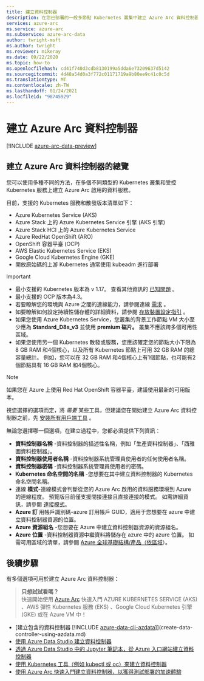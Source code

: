 ```yaml
---
title: 建立資料控制器
description: 在您已部署的一般多節點 Kubernetes 叢集中建立 Azure Arc 資料控制器。
services: azure-arc
ms.service: azure-arc
ms.subservice: azure-arc-data
author: twright-msft
ms.author: twright
ms.reviewer: mikeray
ms.date: 09/22/2020
ms.topic: how-to
ms.openlocfilehash: cd41f740d3cdb8130199a5dda6e73209637d5142
ms.sourcegitcommit: 4d48a54d0a3f772c01171719a9b80ee9c41c0c5d
ms.translationtype: MT
ms.contentlocale: zh-TW
ms.lasthandoff: 01/24/2021
ms.locfileid: "98745929"
---
```

# <a name="create-the-azure-arc-data-controller"></a>建立 Azure Arc 資料控制器

[!INCLUDE [azure-arc-data-preview](../../../includes/azure-arc-data-preview.md)]

## <a name="overview-of-creating-the-azure-arc-data-controller"></a>建立 Azure Arc 資料控制器的總覽

您可以使用多種不同的方法，在多個不同類型的 Kubernetes 叢集和受控 Kubernetes 服務上建立 Azure Arc 啟用的資料服務。

目前，支援的 Kubernetes 服務和散發版本清單如下：

- Azure Kubernetes Service (AKS)
- Azure Stack 上的 Azure Kubernetes Service 引擎 (AKS 引擎) 
- Azure Stack HCI 上的 Azure Kubernetes Service
- Azure RedHat OpenShift (ARO)
- OpenShift 容器平臺 (OCP) 
- AWS Elastic Kubernetes Service (EKS)
- Google Cloud Kubernetes Engine (GKE) 
- 開放原始碼的上游 Kubernetes 通常使用 kubeadm 進行部署

> [!IMPORTANT]
> * 最小支援的 Kubernetes 版本為 v 1.17。 查看其他資訊的 [已知問題](./release-notes.md#known-issues) 。 
> * 最小支援的 OCP 版本為4.3。
> * 若要瞭解您的環境與 Azure 之間的連線能力，請參閱連線 [需求](connectivity.md) 。
> * 如要瞭解如何設定持續性儲存體的詳細資料，請參閱 [存放裝置設定指引](storage-configuration.md) 。
> * 如果您使用 Azure Kubernetes Service，您叢集的背景工作節點 VM 大小至少應為 **Standard_D8s_v3** 並使用 **premium 磁片。** 叢集不應該跨多個可用性區域。 
> * 如果您使用另一個 Kubernetes 散發或服務，您應該確定您的節點大小下限為 8 GB RAM 和4個核心，以及所有 Kubernetes 節點上可用 32 GB RAM 的總容量總計。 例如，您可以在 32 GB RAM 和4個核心上有1個節點，也可能有2個節點具有 16 GB RAM 和4個核心。

> [!NOTE]
> 如果您在 Azure 上使用 Red Hat OpenShift 容器平臺，建議使用最新的可用版本。

視您選擇的選項而定，將 _需要_ 某些工具，但建議您在開始建立 Azure Arc 資料控制器之前，先 [安裝所有用戶端工具](./install-client-tools.md) 。

無論您選擇哪一個選項，在建立過程中，您都必須提供下列資訊：

- **資料控制器名稱** -資料控制器的描述性名稱，例如「生產資料控制器」、「西雅圖資料控制器」。
- **資料控制器使用者名稱** -資料控制器系統管理員使用者的任何使用者名稱。
- **資料控制器密碼** -資料控制器系統管理員使用者的密碼。
- **Kubernetes 命名空間的名稱** -您想要在其中建立資料控制器的 Kubernetes 命名空間名稱。
- 連線 **模式**-連線模式會判斷從您的 Azure Arc 啟用的資料服務環境到 Azure 的連線程度。 預覽版目前僅支援間接連接且直接連接的模式。  如需詳細資訊，請參閱 [連接模式](./connectivity.md)。 
- **Azure 訂** 用帳戶識別碼-azure 訂用帳戶 GUID，適用于您想要在 azure 中建立資料控制器資源的位置。
- **Azure 資源組名** -您想要在 Azure 中建立資料控制器資源的資源組名。
- **Azure 位置** -資料控制器資源中繼資料將儲存在 azure 中的 azure 位置。 如需可用區域的清單，請參閱 [Azure 全球基礎結構/產品（依區域](https://azure.microsoft.com/global-infrastructure/services/?products=azure-arc)）。

## <a name="next-steps"></a>後續步驟

有多個選項可用於建立 Azure Arc 資料控制器：

> **只想試試看嗎？**  
> 快速開始使用 [Azure Arc](https://azurearcjumpstart.io/azure_arc_jumpstart/azure_arc_data/) 快速入門 AZURE KUBERNETES SERVICE (AKS) 、AWS 彈性 Kubernetes 服務 (EKS) 、Google Cloud Kubernetes 引擎 (GKE) 或在 Azure VM 中！
> 
- [建立包含的資料控制器 [!INCLUDE [azure-data-cli-azdata](../../../includes/azure-data-cli-azdata.md)]](create-data-controller-using-azdata.md)
- [使用 Azure Data Studio 建立資料控制器](create-data-controller-azure-data-studio.md)
- [透過 Azure Data Studio 中的 Jupyter 筆記本，從 Azure 入口網站建立資料控制器](create-data-controller-resource-in-azure-portal.md)
- [使用 Kubernetes 工具（例如 kubectl 或 oc）來建立資料控制器](create-data-controller-using-kubernetes-native-tools.md)
- [使用 Azure Arc 快速入門建立資料控制器，以獲得測試部署的加速體驗](https://azurearcjumpstart.io/azure_arc_jumpstart/azure_arc_data/)
